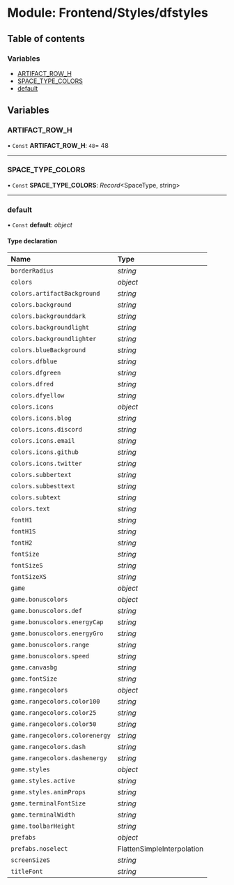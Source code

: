 # Module: Frontend/Styles/dfstyles

## Table of contents

### Variables

- [ARTIFACT_ROW_H](frontend_styles_dfstyles.md#artifact_row_h)
- [SPACE_TYPE_COLORS](frontend_styles_dfstyles.md#space_type_colors)
- [default](frontend_styles_dfstyles.md#default)

## Variables

### ARTIFACT_ROW_H

• `Const` **ARTIFACT_ROW_H**: `48`= 48

---

### SPACE_TYPE_COLORS

• `Const` **SPACE_TYPE_COLORS**: _Record_<SpaceType, string\>

---

### default

• `Const` **default**: _object_

#### Type declaration

| Name                           | Type                       |
| :----------------------------- | :------------------------- |
| `borderRadius`                 | _string_                   |
| `colors`                       | _object_                   |
| `colors.artifactBackground`    | _string_                   |
| `colors.background`            | _string_                   |
| `colors.backgrounddark`        | _string_                   |
| `colors.backgroundlight`       | _string_                   |
| `colors.backgroundlighter`     | _string_                   |
| `colors.blueBackground`        | _string_                   |
| `colors.dfblue`                | _string_                   |
| `colors.dfgreen`               | _string_                   |
| `colors.dfred`                 | _string_                   |
| `colors.dfyellow`              | _string_                   |
| `colors.icons`                 | _object_                   |
| `colors.icons.blog`            | _string_                   |
| `colors.icons.discord`         | _string_                   |
| `colors.icons.email`           | _string_                   |
| `colors.icons.github`          | _string_                   |
| `colors.icons.twitter`         | _string_                   |
| `colors.subbertext`            | _string_                   |
| `colors.subbesttext`           | _string_                   |
| `colors.subtext`               | _string_                   |
| `colors.text`                  | _string_                   |
| `fontH1`                       | _string_                   |
| `fontH1S`                      | _string_                   |
| `fontH2`                       | _string_                   |
| `fontSize`                     | _string_                   |
| `fontSizeS`                    | _string_                   |
| `fontSizeXS`                   | _string_                   |
| `game`                         | _object_                   |
| `game.bonuscolors`             | _object_                   |
| `game.bonuscolors.def`         | _string_                   |
| `game.bonuscolors.energyCap`   | _string_                   |
| `game.bonuscolors.energyGro`   | _string_                   |
| `game.bonuscolors.range`       | _string_                   |
| `game.bonuscolors.speed`       | _string_                   |
| `game.canvasbg`                | _string_                   |
| `game.fontSize`                | _string_                   |
| `game.rangecolors`             | _object_                   |
| `game.rangecolors.color100`    | _string_                   |
| `game.rangecolors.color25`     | _string_                   |
| `game.rangecolors.color50`     | _string_                   |
| `game.rangecolors.colorenergy` | _string_                   |
| `game.rangecolors.dash`        | _string_                   |
| `game.rangecolors.dashenergy`  | _string_                   |
| `game.styles`                  | _object_                   |
| `game.styles.active`           | _string_                   |
| `game.styles.animProps`        | _string_                   |
| `game.terminalFontSize`        | _string_                   |
| `game.terminalWidth`           | _string_                   |
| `game.toolbarHeight`           | _string_                   |
| `prefabs`                      | _object_                   |
| `prefabs.noselect`             | FlattenSimpleInterpolation |
| `screenSizeS`                  | _string_                   |
| `titleFont`                    | _string_                   |
